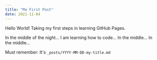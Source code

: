 ```yaml
---
title: "Ma First Post"
date: 2021-11-04
---
```


Hello World! Taking my first steps in learning GitHub Pages. 

In the middle of the night...
I am learning how to code...
In the middle...
In the middle...

Must remember: It's `_posts/YYYY-MM-DD-my-title.md`
